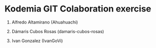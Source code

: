 # Kodemia GIT Colaboration exercise

1. Alfredo Altamirano (Ahuahuachi)

2. Dámaris Cubos Rosas (damaris-cubos-rosas)

3. Ivan Gonzalez (IvanGoVi)
